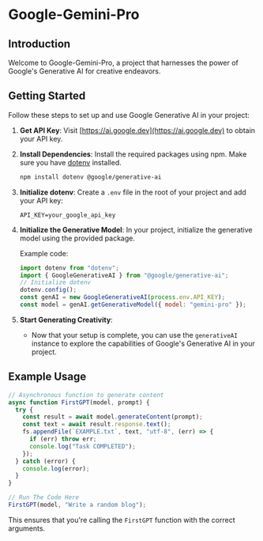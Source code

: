 # Google-Gemini-Pro

## Introduction

Welcome to Google-Gemini-Pro, a project that harnesses the power of Google's Generative AI for creative endeavors.

## Getting Started

Follow these steps to set up and use Google Generative AI in your project:

1. **Get API Key**: Visit [https://ai.google.dev](https://ai.google.dev) to obtain your API key.

2. **Install Dependencies**: Install the required packages using npm. Make sure you have [dotenv](https://www.npmjs.com/package/dotenv) installed.

   ```bash
   npm install dotenv @google/generative-ai
   ```

3. **Initialize dotenv**: Create a `.env` file in the root of your project and add your API key:

   ```dotenv
   API_KEY=your_google_api_key
   ```

4. **Initialize the Generative Model**: In your project, initialize the generative model using the provided package.

   Example code:

   ```javascript
   import dotenv from "dotenv";
   import { GoogleGenerativeAI } from "@google/generative-ai";
   // Initialize dotenv
   dotenv.config();
   const genAI = new GoogleGenerativeAI(process.env.API_KEY);
   const model = genAI.getGenerativeModel({ model: "gemini-pro" });
   ```

5. **Start Generating Creativity**:
   - Now that your setup is complete, you can use the `generativeAI` instance to explore the capabilities of Google's Generative AI in your project.

## Example Usage

```javascript
// Asynchronous function to generate content
async function FirstGPT(model, prompt) {
  try {
    const result = await model.generateContent(prompt);
    const text = await result.response.text();
    fs.appendFile(`EXAMPLE.txt`, text, "utf-8", (err) => {
      if (err) throw err;
      console.log("Task COMPLETED");
    });
  } catch (error) {
    console.log(error);
  }
}

// Run The Code Here
FirstGPT(model, "Write a random blog");
```

This ensures that you're calling the `FirstGPT` function with the correct arguments.
